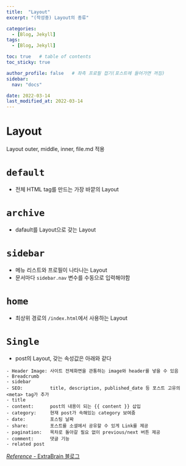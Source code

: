 ```yaml
---
title:  "Layout"
excerpt: "(작성중) Layout의 종류"

categories:
  - [Blog, Jekyll]
tags:
  - [Blog, Jekyll]

toc: true   # table of contents
toc_sticky: true

author_profile: false   # 좌측 프로필 접기(포스트에 들어가면 꺼짐)
sidebar:
  nav: "docs"

date: 2022-03-14
last_modified_at: 2022-03-14
---
```

# Layout

Layout outer, middle, inner, file.md 적용

# `default`
- 전체 HTML tag를 만드는 가장 바깥의 Layout

# `archive`
- dafault를 Layout으로 갖는 Layout

# `sidebar`
- 메뉴 리스트와 프로필이 나타나는 Layout
- 문서마다 `sidebar.nav` 변수를 수동으로 입력해야함

# `home`
- 최상위 경로의 `/index.html`에서 사용하는 Layout
  
# `Single`
- post의 Layout, 갖는 속성값은 아래와 같다
```
- Header Image: 사이트 전체화면을 관통하는 image와 header를 넣을 수 있음
- Breadcrumb  
- sidebar
- SEO:          title, description, published_date 등 포스트 고유의 <meta> tag가 추가
- title
- content:      post의 내용이 되는 {{ content }} 삽입
- category:     현재 post가 속해있는 category 보여줌
- date:         포스팅 날짜
- share:        포스트를 소셜에서 공유할 수 있게 Link를 제공
- pagination:   목차로 돌아갈 필요 없이 previous/next 버튼 제공
- comment:      댓글 기능
- related post
```

[<cite>Reference</cite> - ExtraBrain 블로그](https://seungwubaek.github.io/blog/mmistake_layout/)
